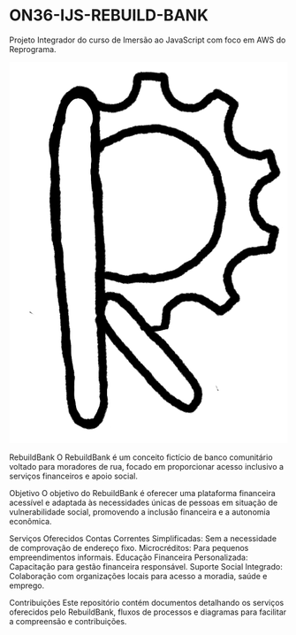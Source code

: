 # ON36-IJS-REBUILD-BANK
 Projeto Integrador do curso de Imersão ao JavaScript com foco em AWS do Reprograma.

![bank](https://github.com/lrolivera/ON36-IJS-REBUILD-BANK/blob/main/rebuild-bank-png.png)

RebuildBank
O RebuildBank é um conceito fictício de banco comunitário voltado para moradores de rua, focado em proporcionar acesso inclusivo a serviços financeiros e apoio social.

Objetivo
O objetivo do RebuildBank é oferecer uma plataforma financeira acessível e adaptada às necessidades únicas de pessoas em situação de vulnerabilidade social, promovendo a inclusão financeira e a autonomia econômica.

Serviços Oferecidos
Contas Correntes Simplificadas: Sem a necessidade de comprovação de endereço fixo.
Microcréditos: Para pequenos empreendimentos informais.
Educação Financeira Personalizada: Capacitação para gestão financeira responsável.
Suporte Social Integrado: Colaboração com organizações locais para acesso a moradia, saúde e emprego.

Contribuições
Este repositório contém documentos detalhando os serviços oferecidos pelo RebuildBank, fluxos de processos e diagramas para facilitar a compreensão e contribuições.
